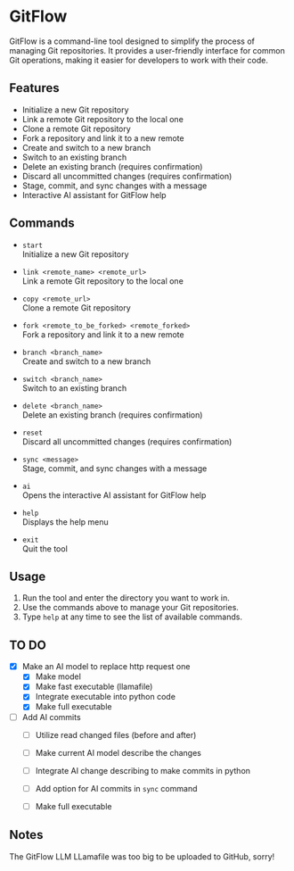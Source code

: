 # GitFlow

GitFlow is a command-line tool designed to simplify the process of managing Git repositories. It provides a user-friendly interface for common Git operations, making it easier for developers to work with their code.

## Features

- Initialize a new Git repository
- Link a remote Git repository to the local one
- Clone a remote Git repository
- Fork a repository and link it to a new remote
- Create and switch to a new branch
- Switch to an existing branch
- Delete an existing branch (requires confirmation)
- Discard all uncommitted changes (requires confirmation)
- Stage, commit, and sync changes with a message
- Interactive AI assistant for GitFlow help

## Commands

- `start`  
  Initialize a new Git repository

- `link <remote_name> <remote_url>`  
  Link a remote Git repository to the local one

- `copy <remote_url>`  
  Clone a remote Git repository

- `fork <remote_to_be_forked> <remote_forked>`  
  Fork a repository and link it to a new remote

- `branch <branch_name>`  
  Create and switch to a new branch

- `switch <branch_name>`  
  Switch to an existing branch

- `delete <branch_name>`  
  Delete an existing branch (requires confirmation)

- `reset`  
  Discard all uncommitted changes (requires confirmation)

- `sync <message>`  
  Stage, commit, and sync changes with a message

- `ai`  
  Opens the interactive AI assistant for GitFlow help

- `help`  
  Displays the help menu

- `exit`  
  Quit the tool

## Usage

1. Run the tool and enter the directory you want to work in.
2. Use the commands above to manage your Git repositories.
3. Type `help` at any time to see the list of available commands.

**TO DO**
------------
- [x] Make an AI model to replace http request one
    - [x] Make model
    - [x] Make fast executable (llamafile)
    - [x] Integrate executable into python code
    - [x] Make full executable
- [ ] Add AI commits
  - [ ] Utilize read changed files (before and after)
  - [ ] Make current AI model describe the changes
  - [ ] Integrate AI change describing to make commits in python
  - [ ] Add option for AI commits in `sync` command
  - [ ]  Make full executable



**Notes**
------------
The GitFlow LLM LLamafile was too big to be uploaded to GitHub, sorry!
